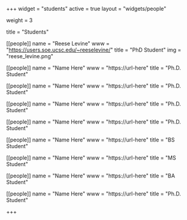 +++
widget = "students"
active = true
layout = "widgets/people"

weight = 3

title = "Students"

[[people]]
  name = "Reese Levine"
  www = "https://users.soe.ucsc.edu/~reeselevine/"
  title = "PhD Student"
  img = "reese_levine.png"
  
[[people]]
  name = "Name Here"
  www = "https://url-here"
  title = "Ph.D. Student"
  
[[people]]
  name = "Name Here"
  www = "https://url-here"
  title = "Ph.D. Student"
  
[[people]]
  name = "Name Here"
  www = "https://url-here"
  title = "Ph.D. Student"

[[people]]
  name = "Name Here"
  www = "https://url-here"
  title = "Ph.D. Student"
  
[[people]]
  name = "Name Here"
  www = "https://url-here"
  title = "BS Student"
  
[[people]]
  name = "Name Here"
  www = "https://url-here"
  title = "MS Student"
  
[[people]]
  name = "Name Here"
  www = "https://url-here"
  title = "BA Student"
  
[[people]]
  name = "Name Here"
  www = "https://url-here"
  title = "Ph.D. Student"

+++
